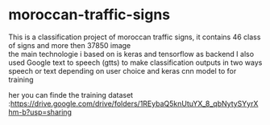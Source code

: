 # moroccan-traffic-signs

This is a classification project of moroccan traffic signs, it contains 46 class of signs and more then 37850 image  
the main technologie i based on is keras and tensorflow as backend 
I also used Google text to speech (gtts) to make classification outputs in two ways speech or text depending on user choice and keras cnn model to for training

her you can finde the training dataset :https://drive.google.com/drive/folders/1REybaQ5knUtuYX_8_qbNytySYyrXhm-b?usp=sharing


 
